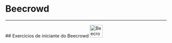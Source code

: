 # Beecrowd
<hr>
## Exercícios de iniciante do Beecrowd
<a target="_blank" href="https://www.beecrowd.com.br/judge/en/login"> <img src="https://www.beecrowd.com.br/judge/favicon.ico?1635097036" alt="Beecrowd" width="40" height="40" /></a>
